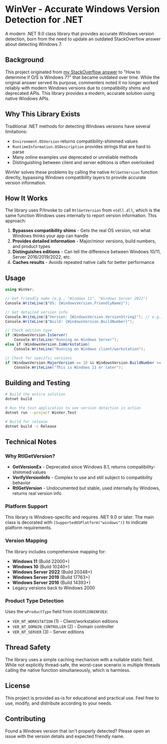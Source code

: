 # WinVer - Accurate Windows Version Detection for .NET

A modern .NET 9.0 class library that provides accurate Windows version detection, born from the need to update an outdated StackOverflow answer about detecting Windows 7.

## Background

This project originated from [my StackOverflow answer](https://stackoverflow.com/a/2102511/44375) to "How to determine if O/S is Windows 7?" that became outdated over time. While the original answer served its purpose, commenters noted it no longer worked reliably with modern Windows versions due to compatibility shims and deprecated APIs. This library provides a modern, accurate solution using native Windows APIs.

## Why This Library Exists

Traditional .NET methods for detecting Windows versions have several limitations:

- `Environment.OSVersion` returns compatibility-shimmed values
- `RuntimeInformation.OSDescription` provides strings that are hard to parse
- Many online examples use deprecated or unreliable methods
- Distinguishing between client and server editions is often overlooked

WinVer solves these problems by calling the native `RtlGetVersion` function directly, bypassing Windows compatibility layers to provide accurate version information.

## How It Works

The library uses P/Invoke to call `RtlGetVersion` from `ntdll.dll`, which is the same function Windows uses internally to report version information. This approach:

1. **Bypasses compatibility shims** - Gets the real OS version, not what Windows thinks your app can handle
2. **Provides detailed information** - Major/minor versions, build numbers, and product types
3. **Distinguishes editions** - Can tell the difference between Windows 10/11, Server 2016/2019/2022, etc.
4. **Caches results** - Avoids repeated native calls for better performance

## Usage

```csharp
using WinVer;

// Get friendly name (e.g., "Windows 11", "Windows Server 2022")
Console.WriteLine($"OS: {WindowsVersion.FriendlyName}");

// Get detailed version info
Console.WriteLine($"Version: {WindowsVersion.VersionString}"); // e.g., "10.0.22631"
Console.WriteLine($"Build: {WindowsVersion.BuildNumber}");

// Check edition type
if (WindowsVersion.IsServer)
    Console.WriteLine("Running on Windows Server");
else if (WindowsVersion.IsWorkstation)
    Console.WriteLine("Running on Windows client/workstation");

// Check for specific versions
if (WindowsVersion.MajorVersion == 10 && WindowsVersion.BuildNumber >= 22000)
    Console.WriteLine("This is Windows 11 or later");
```

## Building and Testing

```bash
# Build the entire solution
dotnet build

# Run the test application to see version detection in action
dotnet run --project WinVer.Test

# Build for release
dotnet build -c Release
```

## Technical Notes

### Why RtlGetVersion?

- **GetVersionEx** - Deprecated since Windows 8.1, returns compatibility-shimmed values
- **VerifyVersionInfo** - Complex to use and still subject to compatibility behavior
- **RtlGetVersion** - Undocumented but stable, used internally by Windows, returns real version info

### Platform Support

This library is Windows-specific and requires .NET 9.0 or later. The main class is decorated with `[SupportedOSPlatform("windows")]` to indicate platform requirements.

### Version Mapping

The library includes comprehensive mapping for:
- **Windows 11** (Build 22000+)
- **Windows 10** (Build 10240+)
- **Windows Server 2022** (Build 20348+)
- **Windows Server 2019** (Build 17763+)
- **Windows Server 2016** (Build 14393+)
- Legacy versions back to Windows 2000

### Product Type Detection

Uses the `wProductType` field from `OSVERSIONINFOEX`:
- `VER_NT_WORKSTATION` (1) - Client/workstation editions
- `VER_NT_DOMAIN_CONTROLLER` (2) - Domain controller
- `VER_NT_SERVER` (3) - Server editions

## Thread Safety

The library uses a simple caching mechanism with a nullable static field. While not explicitly thread-safe, the worst-case scenario is multiple threads calling the native function simultaneously, which is harmless.

## License

This project is provided as-is for educational and practical use. Feel free to use, modify, and distribute according to your needs.

## Contributing

Found a Windows version that isn't properly detected? Please open an issue with the version details and expected friendly name.